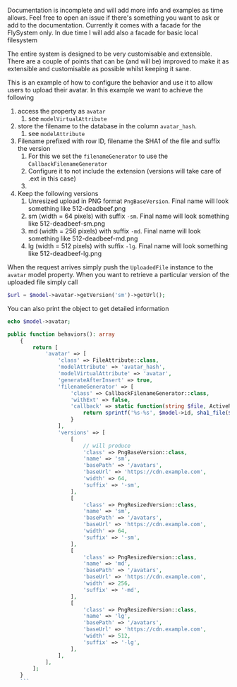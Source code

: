 Documentation is incomplete and will add more info and examples as time allows. Feel free to open an issue if there's something you want to ask or add to the documentation.
Currently it comes with a facade for the FlySystem only. In due time I will add also a facade for basic local filesystem

The entire system is designed to be very customisable and extensible. There are a couple of points that can be (and will be) improved
to make it as extensible and customisable as possible whilst keeping it sane.

This is an example of how to configure the behavior and use it to allow users to upload their avatar.
In this example we want to achieve the following

1. access the property as `avatar`
    1. see `modelVirtualAttribute`
1. store the filename to the database in the column `avatar_hash`.
    1. see `modelAttribute`
1. Filename prefixed with row ID, filename the SHA1 of the file and suffix the version
    1. For this we set the `filenameGenerator` to use the `CallbackFilenameGenerator`
    1. Configure it to not include the extension (versions will take care of .ext in this case)
    1. 
1. Keep the following versions
    1. Unresized upload in PNG format `PngBaseVersion`. Final name will look something like 512-deadbeef.png
    1. sm (width = 64 pixels) with suffix `-sm`. Final name will look something like 512-deadbeef-sm.png
    1. md (width = 256 pixels) with suffix `-md`. Final name will look something like 512-deadbeef-md.png
    1. lg (width = 512 pixels) with suffix `-lg`. Final name will look something like 512-deadbeef-lg.png


When the request arrives simply push the `UploadedFile` instance to the `avatar` model property.
When you want to retrieve a particular version of the uploaded file simply call
```php
$url = $model->avatar->getVersion('sm')->getUrl();
```


You can also print the object to get detailed information
```php
echo $model->avatar;
```


```php
public function behaviors(): array
    {
        return [
            'avatar' => [
                'class' => FileAttribute::class,
                'modelAttribute' => 'avatar_hash',
                'modelVirtualAttribute' => 'avatar',
                'generateAfterInsert' => true,
                'filenameGenerator' => [
                    'class' => CallbackFilenameGenerator::class,
                    'withExt' => false,
                    'callback' => static function(string $file, ActiveRecord $model, IFileAttribute $attr) {
                        return sprintf('%s-%s', $model->id, sha1_file($file));
                    }
                ],
                'versions' => [
                    [
                        // will produce 
                        'class' => PngBaseVersion::class,
                        'name' => 'sm',
                        'basePath' => '/avatars',
                        'baseUrl' => 'https://cdn.example.com',
                        'width' => 64,
                        'suffix' => '-sm',
                    ],
                    [
                        'class' => PngResizedVersion::class,
                        'name' => 'sm',
                        'basePath' => '/avatars',
                        'baseUrl' => 'https://cdn.example.com',
                        'width' => 64,
                        'suffix' => '-sm',
                    ],
                    [
                        'class' => PngResizedVersion::class,
                        'name' => 'md',
                        'basePath' => '/avatars',
                        'baseUrl' => 'https://cdn.example.com',
                        'width' => 256,
                        'suffix' => '-md',
                    ],
                    [
                        'class' => PngResizedVersion::class,
                        'name' => 'lg',
                        'basePath' => '/avatars',
                        'baseUrl' => 'https://cdn.example.com',
                        'width' => 512,
                        'suffix' => '-lg',
                    ],
                ],
            ],
        ];
    }
    ```